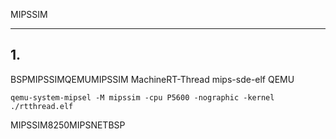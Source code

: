 MIPSSIM 


---

## 1. 

BSPMIPSSIMQEMUMIPSSIM MachineRT-Thread
mips-sde-elf
QEMU
```
qemu-system-mipsel -M mipssim -cpu P5600 -nographic -kernel ./rtthread.elf
```

MIPSSIM8250MIPSNETBSP